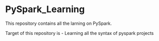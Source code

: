 # PySpark_Learning

This repository contains all the larning on PySpark.

Target of this repository is - 
Learning all the syntax of pyspark
projects
